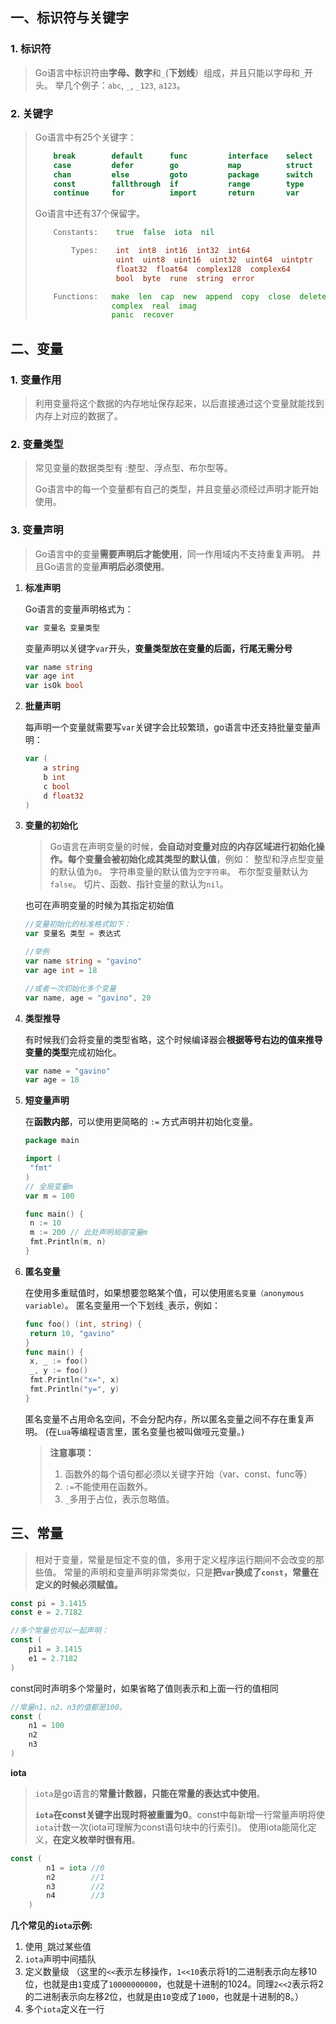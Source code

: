 ## 一、标识符与关键字

### 1. 标识符

>  Go语言中标识符由**字母、数字**和`_`(**下划线**）组成，并且只能以字母和`_`开头。 举几个例子：`abc`, `_`, `_123`, `a123`。 

### 2. 关键字

>  Go语言中有25个关键字： 
>
> ```go
>     break        default      func         interface    select
>     case         defer        go           map          struct
>     chan         else         goto         package      switch
>     const        fallthrough  if           range        type
>     continue     for          import       return       var
> ```
>
> 
>
>  Go语言中还有37个保留字。 
>
> ```go
>     Constants:    true  false  iota  nil
> 
>         Types:    int  int8  int16  int32  int64  
>                   uint  uint8  uint16  uint32  uint64  uintptr
>                   float32  float64  complex128  complex64
>                   bool  byte  rune  string  error
> 
>     Functions:   make  len  cap  new  append  copy  close  delete
>                  complex  real  imag
>                  panic  recover
> ```
>
> 

## 二、变量

### 1. 变量作用

> 利用变量将这个数据的内存地址保存起来，以后直接通过这个变量就能找到内存上对应的数据了。 

### 2. 变量类型

>  常见变量的数据类型有 :整型、浮点型、布尔型等。
>
>  Go语言中的每一个变量都有自己的类型，并且变量必须经过声明才能开始使用。

### 3. 变量声明

>  Go语言中的变量**需要声明后才能使用**，同一作用域内不支持重复声明。 并且Go语言的变量**声明后必须使用**。 

1. **标准声明**

    Go语言的变量声明格式为： 

   ```go
   var 变量名 变量类型
   ```

    变量声明以关键字`var`开头，**变量类型放在变量的后面，行尾无需分号**

   ```go
   var name string
   var age int
   var isOk bool
   ```

   

2. **批量声明**

    每声明一个变量就需要写`var`关键字会比较繁琐，go语言中还支持批量变量声明：

   ```go
   var (
       a string
       b int
       c bool
       d float32
   )
   ```

   

3. **变量的初始化**

   > Go语言在声明变量的时候，**会自动对变量对应的内存区域进行初始化操作。每个变量会被初始化成其类型的默认值**，例如： 整型和浮点型变量的默认值为`0`。 字符串变量的默认值为`空字符串`。 布尔型变量默认为`false`。 切片、函数、指针变量的默认为`nil`。 

    也可在声明变量的时候为其指定初始值 

   ```go
   //变量初始化的标准格式如下：
   var 变量名 类型 = 表达式
   
   //举例
   var name string = "gavino"
   var age int = 18
   
   //或者一次初始化多个变量
   var name, age = "gavino", 20
   ```

   

4. **类型推导**

   有时候我们会将变量的类型省略，这个时候编译器会**根据等号右边的值来推导变量的类型**完成初始化。 

   ```go
   var name = "gavino"
   var age = 18
   ```

   

5. **短变量声明**

    在**函数内部**，可以使用更简略的 `:=` 方式声明并初始化变量。 

   ```go
   package main
   
   import (
   	"fmt"
   )
   // 全局变量m
   var m = 100
   
   func main() {
   	n := 10
   	m := 200 // 此处声明局部变量m
   	fmt.Println(m, n)
   }
   ```

   

6. **匿名变量**

    在使用多重赋值时，如果想要忽略某个值，可以使用`匿名变量（anonymous variable）`。 匿名变量用一个下划线`_`表示，例如： 

   ```go
   func foo() (int, string) {
   	return 10, "gavino"
   }
   func main() {
   	x, _ := foo()
   	_, y := foo()
   	fmt.Println("x=", x)
   	fmt.Println("y=", y)
   }
   ```

    匿名变量不占用命名空间，不会分配内存，所以匿名变量之间不存在重复声明。 (在`Lua`等编程语言里，匿名变量也被叫做哑元变量。) 

   > **注意事项：**
   >
   > 1. 函数外的每个语句都必须以关键字开始（var、const、func等）
   > 2. `:=`不能使用在函数外。
   > 3. `_`多用于占位，表示忽略值。

## 三、常量

> 相对于变量，常量是恒定不变的值，多用于定义程序运行期间不会改变的那些值。 常量的声明和变量声明非常类似，只是**把`var`换成了`const`，常量在定义的时候必须赋值。** 

```go
const pi = 3.1415
const e = 2.7182

//多个常量也可以一起声明：
const (
    pi1 = 3.1415
    e1 = 2.7182
)
```

 const同时声明多个常量时，如果省略了值则表示和上面一行的值相同 

```go
//常量n1、n2、n3的值都是100。
const (
    n1 = 100
    n2
    n3
)
```



**iota**

> `iota`是go语言的**常量计数器，只能在常量的表达式中使用**。
>
> **`iota`在const关键字出现时将被重置为0**。const中每新增一行常量声明将使`iota`计数一次(iota可理解为const语句块中的行索引)。 使用iota能简化定义，**在定义枚举时很有用**。

```go
const (
		n1 = iota //0
		n2        //1
		n3        //2
		n4        //3
	)
```

**几个常见的`iota`示例:**

1. 使用`_`跳过某些值 
2.  `iota`声明中间插队 
3.  定义数量级 （这里的`<<`表示左移操作，`1<<10`表示将1的二进制表示向左移10位，也就是由`1`变成了`10000000000`，也就是十进制的1024。同理`2<<2`表示将2的二进制表示向左移2位，也就是由`10`变成了`1000`，也就是十进制的8。） 
4.  多个`iota`定义在一行 
